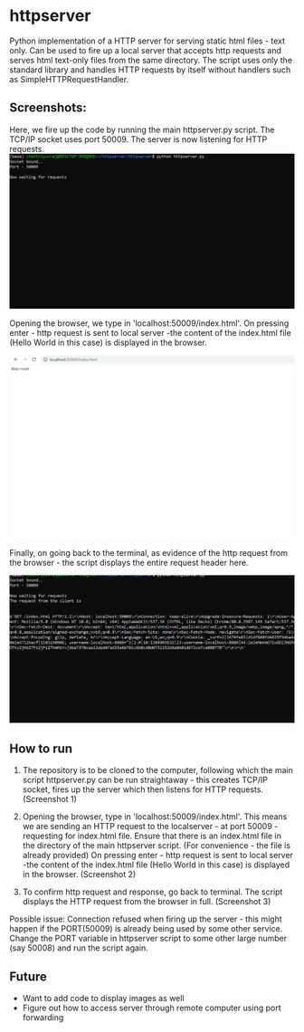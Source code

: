 # httpserver

Python implementation of a HTTP server for serving static html files - text only. Can be used to fire up a local server that accepts http requests and serves html text-only files from the same directory. The script uses only the standard library and handles HTTP requests by itself without handlers such as SimpleHTTPRequestHandler.




## Screenshots:

Here, we fire up the code by running the main httpserver.py script. The TCP/IP socket uses port 50009. The server is now listening for HTTP requests.
![](./screenshots/fire-up-server.png)


Opening the browser, we type in 'localhost:50009/index.html'. 
On pressing enter - http request is sent to local server -the content of the index.html file (Hello World in this case) is displayed in the browser. 

![](./screenshots/http-request.png)

Finally, on going back to the terminal, as evidence of the http request from the browser - the script displays the entire request header here. 

![](./screenshots/file-served.png)



## How to run
1. The repository is to be cloned to the computer, following which the main script httpserver.py can be run straightaway - this creates TCP/IP socket, fires up the server which then listens for HTTP requests. (Screenshot 1)

2. Opening the browser, type in 'localhost:50009/index.html'. This means we are sending an HTTP request to the localserver - at port 50009 - requesting for index.html file. 
Ensure that there is an index.html file in the directory of the main httpserver script. (For convenience - the file is already provided)
On pressing enter - http request is sent to local server -the content of the index.html file (Hello World in this case) is displayed in the browser. (Screenshot 2)

3. To confirm http request and response, go back to terminal. The script displays the HTTP request from the browser in full. (Screenshot 3)

Possible issue: Connection refused when firing up the server - this might happen if the PORT(50009) is already being used by some other service. Change the PORT variable in httpserver script to some other large number (say 50008) and run the script again. 

## Future

- Want to add code to display images as well 
- Figure out how to access server through remote computer using port forwarding
